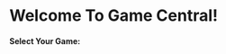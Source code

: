 <!DOCTYPE html>
<html>
  <heading>
    <h1>Welcome To Game Central!</h1>
  </heading>
  <body>
    
  
  <heading>
  <h4>Select Your Game:</h4>
  </heading>
  
 

